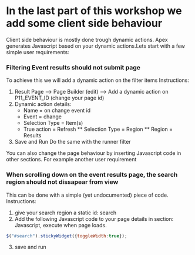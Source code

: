 # In the last part of this workshop we add some client side behaviour

Client side behaviour is mostly done trough dynamic actions. Apex generates Javascript based on your dynamic actions.Lets start with a few simple user requirements:

### Filtering Event results should not submit page
To achieve this we will add a dynamic action on the filter items
Instructions:
1. Result Page --> Page Builder (edit) --> Add a dynamic action on P11_EVENT_ID (change your page id)
2. Dynamic action details:
   * Name = on change event id
   * Event = change
   * Selection Type = Item(s)
   * True action = Refresh
     ** Selection Type = Region
     ** Region = Results
3. Save and Run
Do the same with the runner filter

You can also change the page behaviour by inserting Javascript code in other sections. For example another user requirement

### When scrolling down on the event results page, the search region should not dissapear from view
This can be done with a simple (yet undocumented) piece of code.
Instructions:
1. give your search region a static id: search
2. Add the following Javascript code to your page details in section: Javascript, execute when page loads.
```` javascript
$("#search").stickyWidget({toggleWidth:true});
````
3. save and run
